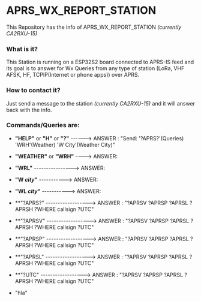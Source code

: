 # APRS_WX_REPORT_STATION

This Repository has the info of APRS_WX_REPORT_STATION *(currently CA2RXU-15)*

### What is it?
This Station is running on a ESP32S2 board connected to APRS-IS feed and its goal is to answer for Wx Queries from any type of station (LoRa, VHF AFSK, HF, TCPIP(Internet or phone apps)) over APRS.

### How to contact it?
Just send a message to the station *(currently CA2RXU-15)* and it will answer back with the info.


### Commands/Queries are:

- **"HELP"** or **"H"** or **"?"** ------> ANSWER : "Send: '?APRS?'(Queries) 'WRH'(Weather) 'W City'(Weather City)"

- **"WEATHER"** or **"WRH"** ----> ANSWER: 

- **"WRL"** ----------------> ANSWER: 

- **"W *city*"** -----------> ANSWER:

- **"WL *city*"** -----------> ANSWER: 
  
- **"?APRS?" ------------------> ANSWER : "?APRSV ?APRSP ?APRSL ?APRSH ?WHERE callsign ?UTC"
  
- **"?APRSV" ------------------> ANSWER : "?APRSV ?APRSP ?APRSL ?APRSH ?WHERE callsign ?UTC"
  
- **"?APRSP" ------------------> ANSWER : "?APRSV ?APRSP ?APRSL ?APRSH ?WHERE callsign ?UTC"
  
- **"?APRSL" ------------------> ANSWER : "?APRSV ?APRSP ?APRSL ?APRSH ?WHERE callsign ?UTC"
  
- **"?UTC" ------------------> ANSWER : "?APRSV ?APRSP ?APRSL ?APRSH ?WHERE callsign ?UTC"



- "hla"

